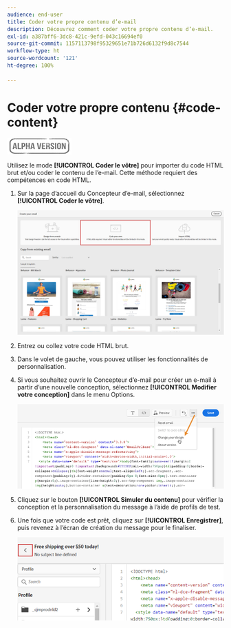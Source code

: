 ```yaml
---
audience: end-user
title: Coder votre propre contenu d’e-mail
description: Découvrez comment coder votre propre contenu d’e-mail.
exl-id: a387bff6-3dc8-421c-9efd-043c16694ef0
source-git-commit: 1157113798f95329651e71b726d6132f9d8c7544
workflow-type: ht
source-wordcount: '121'
ht-degree: 100%

---
```


# Coder votre propre contenu {#code-content}

![](../assets/do-not-localize/badge.png)

Utilisez le mode **[!UICONTROL Coder le vôtre]** pour importer du code HTML brut et/ou coder le contenu de l’e-mail. Cette méthode requiert des compétences en code HTML.

1. Sur la page d’accueil du Concepteur d’e-mail, sélectionnez **[!UICONTROL Coder le vôtre]**.

   ![](assets/code-your-own.png)

1. Entrez ou collez votre code HTML brut.

1. Dans le volet de gauche, vous pouvez utiliser les fonctionnalités de personnalisation.

1. Si vous souhaitez ouvrir le Concepteur d’e-mail pour créer un e-mail à partir d’une nouvelle conception, sélectionnez **[!UICONTROL Modifier votre conception]** dans le menu Options.

   ![](assets/code-editor-change-design.png)

1. Cliquez sur le bouton **[!UICONTROL Simuler du contenu]** pour vérifier la conception et la personnalisation du message à l’aide de profils de test.

1. Une fois que votre code est prêt, cliquez sur **[!UICONTROL Enregistrer]**, puis revenez à l’écran de création du message pour le finaliser.

   ![](assets/code-editor-save.png)
